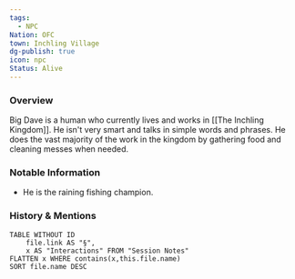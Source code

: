 ```yaml
---
tags:
  - NPC
Nation: OFC
town: Inchling Village
dg-publish: true
icon: npc
Status: Alive
---
```


### Overview
Big Dave is a human who currently lives and works in [[The Inchling Kingdom]]. He isn't very smart and talks in simple words and phrases. He does the vast majority of the work in the kingdom by gathering food and cleaning messes when needed. 

### Notable Information 
- He is the raining fishing champion.

### History & Mentions
```dataview
TABLE WITHOUT ID
	file.link AS "§", 
	x AS "Interactions" FROM "Session Notes"
FLATTEN x WHERE contains(x,this.file.name) 
SORT file.name DESC
```